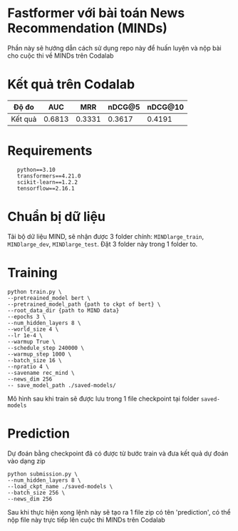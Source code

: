 # Fastformer với bài toán News Recommendation (MINDs)
Phần này sẽ hướng dẫn cách sử dụng repo này để huấn luyện và nộp bài cho cuộc thi về MINDs trên Codalab

# Kết quả trên Codalab

| Độ đo     | AUC   | MRR   |nDCG@5    | nDCG@10   | 
|-----------|-------|-------|--------- |-----------|
| Kết quả   | 0.6813| 0.3331| 0.3617   | 0.4191    |

# Requirements
```
   python==3.10
   transformers==4.21.0
   scikit-learn==1.2.2
   tensorflow==2.16.1
```

# Chuẩn bị dữ liệu
Tải bộ dữ liệu MIND, sẽ nhận được 3 folder chính: ```MINDlarge_train```, ```MINDlarge_dev```, ```MINDlarge_test```. Đặt 3 folder này trong 1 folder to.

# Training
```
python train.py \
--pretreained_model bert \
--pretrained_model_path {path to ckpt of bert} \
--root_data_dir {path to MIND data}
--epochs 3 \
--num_hidden_layers 8 \
--world_size 4 \
--lr 1e-4 \
--warmup True \
--schedule_step 240000 \
--warmup_step 1000 \
--batch_size 16 \
--npratio 4 \
--savename rec_mind \
--news_dim 256
-- save_model_path ./saved-models/
```
Mô hình sau khi train sẽ được lưu trong 1 file checkpoint tại folder ```saved-models```

# Prediction
Dự đoán bằng checkpoint đã có được từ bước train và đưa kết quả dự đoán vào dạng zip
```
python submission.py \
--num_hidden_layers 8 \
--load_ckpt_name ./saved-models \
--batch_size 256 \
--news_dim 256
```
Sau khi thực hiện xong lệnh này sẽ tạo ra 1 file zip có tên 'prediction', có thể nộp file này trực tiếp lên cuộc thi MINDs trên Codalab
